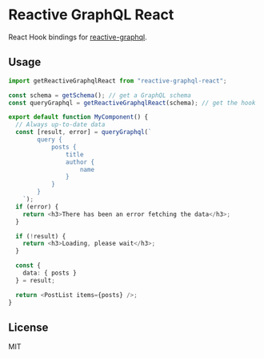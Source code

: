 # Reactive GraphQL React

React Hook bindings for [reactive-graphql](https://github.com/mesosphere/reactive-graphql).

## Usage

```ts
import getReactiveGraphqlReact from "reactive-graphql-react";

const schema = getSchema(); // get a GraphQL schema
const queryGraphql = getReactiveGraphqlReact(schema); // get the hook

export default function MyComponent() {
  // Always up-to-date data
  const [result, error] = queryGraphql(`
        query {
            posts {
                title
                author {
                    name
                }
            }
        }
    `);
  if (error) {
    return <h3>There has been an error fetching the data</h3>;
  }

  if (!result) {
    return <h3>Loading, please wait</h3>;
  }

  const {
    data: { posts }
  } = result;

  return <PostList items={posts} />;
}
```

## License

MIT

